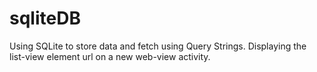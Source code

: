# sqliteDB
Using SQLite to store data and fetch using Query Strings. Displaying the list-view element url on a new web-view activity.
